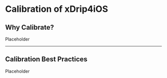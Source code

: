 # Calibration of xDrip4iOS

## Why Calibrate?

Placeholder
___

## Calibration Best Practices

Placeholder
 

</br>
